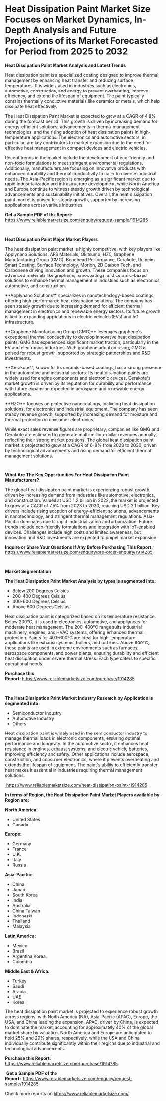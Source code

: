 <p><h1>Heat Dissipation Paint Market Size Focuses on Market Dynamics, In-Depth Analysis and Future Projections of its Market Forecasted for Period from 2025 to 2032</h1></p><p><strong>Heat Dissipation Paint Market Analysis and Latest Trends</strong></p>
<p><p>Heat dissipation paint is a specialized coating designed to improve thermal management by enhancing heat transfer and reducing surface temperatures. It is widely used in industries such as electronics, automotive, construction, and energy to prevent overheating, improve efficiency, and extend the lifespan of equipment. The paint typically contains thermally conductive materials like ceramics or metals, which help dissipate heat effectively.</p><p>The Heat Dissipation Paint Market is expected to grow at a CAGR of 4.8% during the forecast period. This growth is driven by increasing demand for energy-efficient solutions, advancements in thermal management technologies, and the rising adoption of heat dissipation paints in high-temperature applications. The electronics and automotive sectors, in particular, are key contributors to market expansion due to the need for effective heat management in compact devices and electric vehicles.</p><p>Recent trends in the market include the development of eco-friendly and non-toxic formulations to meet stringent environmental regulations. Additionally, manufacturers are focusing on innovative products with enhanced durability and thermal conductivity to cater to diverse industrial needs. The Asia-Pacific region is emerging as a significant market due to rapid industrialization and infrastructure development, while North America and Europe continue to witness steady growth driven by technological advancements and sustainability initiatives. Overall, the heat dissipation paint market is poised for steady growth, supported by increasing applications across various industries.</p></p>
<p><strong>Get a Sample PDF of the Report:&nbsp;</strong> <a href="https://www.reliablemarketsize.com/enquiry/request-sample/1914285?utm_campaign=1939&utm_medium=2&utm_source=Github&utm_content=ia&utm_term=29012025&utm_id=heat-dissipation-paint">https://www.reliablemarketsize.com/enquiry/request-sample/1914285</a></p>
<p>&nbsp;</p>
<p><strong>Heat Dissipation Paint Major Market Players</strong></p>
<p><p>The heat dissipation paint market is highly competitive, with key players like Applynano Solutions, APS Materials, Okitsumo, HZO, Graphene Manufacturing Group (GMG), Bonehead Performance, Cerakote, Ruipeim Smart Coating, Surface Technology, Morion, 2D Carbon Tech, and Carbonene driving innovation and growth. These companies focus on advanced materials like graphene, nanocoatings, and ceramic-based solutions to enhance thermal management in industries such as electronics, automotive, and construction.</p><p>**Applynano Solutions** specializes in nanotechnology-based coatings, offering high-performance heat dissipation solutions. The company has seen steady growth due to increasing demand for efficient thermal management in electronics and renewable energy sectors. Its future growth is tied to expanding applications in electric vehicles (EVs) and 5G infrastructure.</p><p>**Graphene Manufacturing Group (GMG)** leverages graphene's exceptional thermal conductivity to develop innovative heat dissipation paints. GMG has experienced significant market traction, particularly in the EV and electronics industries. With graphene adoption rising, GMG is poised for robust growth, supported by strategic partnerships and R&D investments.</p><p>**Cerakote**, known for its ceramic-based coatings, has a strong presence in the automotive and industrial sectors. Its heat dissipation paints are widely used for engine components and electronic devices. Cerakote's market growth is driven by its reputation for durability and performance, with future expansion expected in aerospace and renewable energy applications.</p><p>**HZO** focuses on protective nanocoatings, including heat dissipation solutions, for electronics and industrial equipment. The company has seen steady revenue growth, supported by increasing demand for moisture and thermal protection in consumer electronics.</p><p>While exact sales revenue figures are proprietary, companies like GMG and Cerakote are estimated to generate multi-million-dollar revenues annually, reflecting their strong market positions. The global heat dissipation paint market is projected to grow at a CAGR of 6-8% from 2023 to 2030, driven by technological advancements and rising demand for efficient thermal management solutions.</p></p>
<p>&nbsp;</p>
<p><strong>What Are The Key Opportunities For Heat Dissipation Paint Manufacturers?</strong></p>
<p><p>The global heat dissipation paint market is experiencing robust growth, driven by increasing demand from industries like automotive, electronics, and construction. Valued at USD 1.2 billion in 2022, the market is projected to grow at a CAGR of 7.5% from 2023 to 2030, reaching USD 2.1 billion. Key drivers include rising adoption of energy-efficient solutions, advancements in nanotechnology, and stringent thermal management regulations. Asia-Pacific dominates due to rapid industrialization and urbanization. Future trends include eco-friendly formulations and integration with IoT-enabled devices. Challenges include high costs and limited awareness, but innovation and R&D investments are expected to propel market expansion.</p></p>
<p><strong>Inquire or Share Your Questions If Any Before Purchasing This Report:</strong> <a href="https://www.reliablemarketsize.com/enquiry/pre-order-enquiry/1914285?utm_campaign=1939&utm_medium=2&utm_source=Github&utm_content=ia&utm_term=29012025&utm_id=heat-dissipation-paint">https://www.reliablemarketsize.com/enquiry/pre-order-enquiry/1914285</a></p>
<p>&nbsp;</p>
<p><strong>Market Segmentation</strong></p>
<p><strong>The Heat Dissipation Paint Market Analysis by types is segmented into:</strong></p>
<p><ul><li>Below 200 Degrees Celsius</li><li>200-400 Degrees Celsius</li><li>400-600 Degrees Celsius</li><li>Above 600 Degrees Celsius</li></ul></p>
<p><p>Heat dissipation paint is categorized based on its temperature resistance. Below 200°C, it is used in electronics, automotive, and appliances for moderate heat management. The 200-400°C range suits industrial machinery, engines, and HVAC systems, offering enhanced thermal protection. Paints for 400-600°C are ideal for high-temperature applications like exhaust systems, boilers, and turbines. Above 600°C, these paints are used in extreme environments such as furnaces, aerospace components, and power plants, ensuring durability and efficient heat dissipation under severe thermal stress. Each type caters to specific operational needs.</p></p>
<p><strong>Purchase this Report:&nbsp;</strong><a href="https://www.reliablemarketsize.com/purchase/1914285?utm_campaign=1939&utm_medium=2&utm_source=Github&utm_content=ia&utm_term=29012025&utm_id=heat-dissipation-paint">https://www.reliablemarketsize.com/purchase/1914285</a></p>
<p>&nbsp;</p>
<p><strong>The Heat Dissipation Paint Market Industry Research by Application is segmented into:</strong></p>
<p><ul><li>Semiconductor Industry</li><li>Automotive Industry</li><li>Others</li></ul></p>
<p><p>Heat dissipation paint is widely used in the semiconductor industry to manage thermal loads in electronic components, ensuring optimal performance and longevity. In the automotive sector, it enhances heat resistance in engines, exhaust systems, and electric vehicle batteries, improving efficiency and safety. Other applications include aerospace, construction, and consumer electronics, where it prevents overheating and extends the lifespan of equipment. The paint's ability to efficiently transfer heat makes it essential in industries requiring thermal management solutions.</p></p>
<p><a href="https://www.reliablemarketsize.com/heat-dissipation-paint-r1914285?utm_campaign=1939&utm_medium=2&utm_source=Github&utm_content=ia&utm_term=29012025&utm_id=heat-dissipation-paint">&nbsp;https://www.reliablemarketsize.com/heat-dissipation-paint-r1914285</a></p>
<p><strong>In terms of Region, the Heat Dissipation Paint Market Players available by Region are:</strong></p>
<p>
    <p> <strong> North America: </strong>
        <ul>
            <li>United States</li>
            <li>Canada</li>
        </ul>
        </p> 
    <p> <strong> Europe: </strong>
        <ul>
            <li>Germany</li>
            <li>France</li>
            <li>U.K.</li>
            <li>Italy</li>
            <li>Russia</li>
        </ul>
        </p> 
    <p> <strong> Asia-Pacific: </strong>
        <ul>
            <li>China</li>
            <li>Japan</li>
            <li>South Korea</li>
            <li>India</li>
            <li>Australia</li>
            <li>China Taiwan</li>
            <li>Indonesia</li>
            <li>Thailand</li>
            <li>Malaysia</li>
        </ul>
        </p> 
    <p> <strong> Latin America: </strong>
        <ul>
            <li>Mexico</li>
            <li>Brazil</li>
            <li>Argentina Korea</li>
            <li>Colombia</li>
        </ul>
        </p> 
    <p> <strong> Middle East & Africa: </strong>
        <ul>
            <li>Turkey</li>
            <li>Saudi</li>
            <li>Arabia</li>
            <li>UAE</li>
            <li>Korea</li>
        </ul>
    </p>
    </p>
<p><p>The heat dissipation paint market is projected to experience robust growth across regions, with North America (NA), Asia-Pacific (APAC), Europe, the USA, and China leading the expansion. APAC, driven by China, is expected to dominate the market, accounting for approximately 40% of the global market share by valuation. North America and Europe are anticipated to hold 25% and 20% shares, respectively, while the USA and China individually contribute significantly within their regions due to industrial and technological advancements.</p></p>
<p><strong>Purchase this Report: </strong><a href="https://www.reliablemarketsize.com/purchase/1914285?utm_campaign=1939&utm_medium=2&utm_source=Github&utm_content=ia&utm_term=29012025&utm_id=heat-dissipation-paint">https://www.reliablemarketsize.com/purchase/1914285</a></p>
<p>&nbsp;<strong>Get a Sample PDF of the Report:&nbsp;&nbsp;</strong><a href="https://www.reliablemarketsize.com/enquiry/request-sample/1914285?utm_campaign=1939&utm_medium=2&utm_source=Github&utm_content=ia&utm_term=29012025&utm_id=heat-dissipation-paint">https://www.reliablemarketsize.com/enquiry/request-sample/1914285</a></p>
<p><strong></strong></p>
<p>Check more reports on <a href="https://www.reliablemarketsize.com/?utm_campaign=1939&utm_medium=2&utm_source=Github&utm_content=ia&utm_term=29012025&utm_id=heat-dissipation-paint">https://www.reliablemarketsize.com/</a></p>